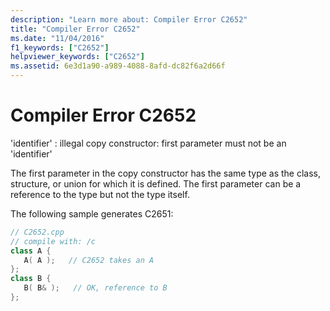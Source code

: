 ```yaml
---
description: "Learn more about: Compiler Error C2652"
title: "Compiler Error C2652"
ms.date: "11/04/2016"
f1_keywords: ["C2652"]
helpviewer_keywords: ["C2652"]
ms.assetid: 6e3d1a90-a989-4088-8afd-dc82f6a2d66f
---
```

# Compiler Error C2652

'identifier' : illegal copy constructor: first parameter must not be an 'identifier'

The first parameter in the copy constructor has the same type as the class, structure, or union for which it is defined. The first parameter can be a reference to the type but not the type itself.

The following sample generates C2651:

```cpp
// C2652.cpp
// compile with: /c
class A {
   A( A );   // C2652 takes an A
};
class B {
   B( B& );   // OK, reference to B
};
```
